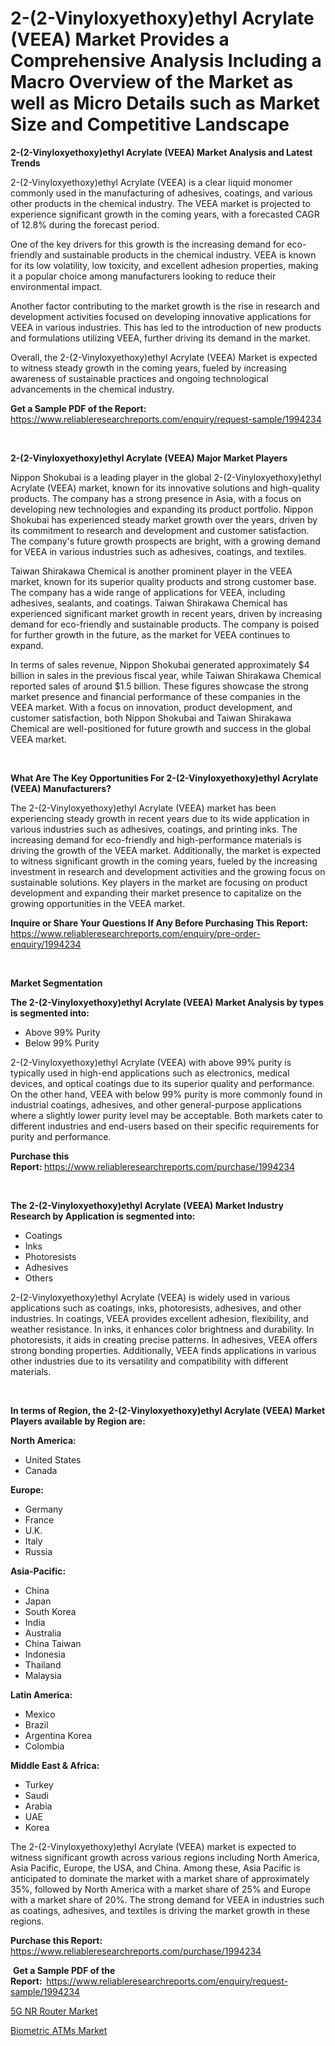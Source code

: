 <p><h1>2-(2-Vinyloxyethoxy)ethyl Acrylate (VEEA) Market Provides a Comprehensive Analysis Including a Macro Overview of the Market as well as Micro Details such as Market Size and Competitive Landscape</h1></p><p><strong>2-(2-Vinyloxyethoxy)ethyl Acrylate (VEEA) Market Analysis and Latest Trends</strong></p>
<p><p>2-(2-Vinyloxyethoxy)ethyl Acrylate (VEEA) is a clear liquid monomer commonly used in the manufacturing of adhesives, coatings, and various other products in the chemical industry. The VEEA market is projected to experience significant growth in the coming years, with a forecasted CAGR of 12.8% during the forecast period.</p><p>One of the key drivers for this growth is the increasing demand for eco-friendly and sustainable products in the chemical industry. VEEA is known for its low volatility, low toxicity, and excellent adhesion properties, making it a popular choice among manufacturers looking to reduce their environmental impact.</p><p>Another factor contributing to the market growth is the rise in research and development activities focused on developing innovative applications for VEEA in various industries. This has led to the introduction of new products and formulations utilizing VEEA, further driving its demand in the market.</p><p>Overall, the 2-(2-Vinyloxyethoxy)ethyl Acrylate (VEEA) Market is expected to witness steady growth in the coming years, fueled by increasing awareness of sustainable practices and ongoing technological advancements in the chemical industry.</p></p>
<p><strong>Get a Sample PDF of the Report:&nbsp;</strong> <a href="https://www.reliableresearchreports.com/enquiry/request-sample/1994234">https://www.reliableresearchreports.com/enquiry/request-sample/1994234</a></p>
<p>&nbsp;</p>
<p><strong>2-(2-Vinyloxyethoxy)ethyl Acrylate (VEEA) Major Market Players</strong></p>
<p><p>Nippon Shokubai is a leading player in the global 2-(2-Vinyloxyethoxy)ethyl Acrylate (VEEA) market, known for its innovative solutions and high-quality products. The company has a strong presence in Asia, with a focus on developing new technologies and expanding its product portfolio. Nippon Shokubai has experienced steady market growth over the years, driven by its commitment to research and development and customer satisfaction. The company's future growth prospects are bright, with a growing demand for VEEA in various industries such as adhesives, coatings, and textiles.</p><p>Taiwan Shirakawa Chemical is another prominent player in the VEEA market, known for its superior quality products and strong customer base. The company has a wide range of applications for VEEA, including adhesives, sealants, and coatings. Taiwan Shirakawa Chemical has experienced significant market growth in recent years, driven by increasing demand for eco-friendly and sustainable products. The company is poised for further growth in the future, as the market for VEEA continues to expand.</p><p>In terms of sales revenue, Nippon Shokubai generated approximately $4 billion in sales in the previous fiscal year, while Taiwan Shirakawa Chemical reported sales of around $1.5 billion. These figures showcase the strong market presence and financial performance of these companies in the VEEA market. With a focus on innovation, product development, and customer satisfaction, both Nippon Shokubai and Taiwan Shirakawa Chemical are well-positioned for future growth and success in the global VEEA market.</p></p>
<p>&nbsp;</p>
<p><strong>What Are The Key Opportunities For 2-(2-Vinyloxyethoxy)ethyl Acrylate (VEEA) Manufacturers?</strong></p>
<p><p>The 2-(2-Vinyloxyethoxy)ethyl Acrylate (VEEA) market has been experiencing steady growth in recent years due to its wide application in various industries such as adhesives, coatings, and printing inks. The increasing demand for eco-friendly and high-performance materials is driving the growth of the VEEA market. Additionally, the market is expected to witness significant growth in the coming years, fueled by the increasing investment in research and development activities and the growing focus on sustainable solutions. Key players in the market are focusing on product development and expanding their market presence to capitalize on the growing opportunities in the VEEA market.</p></p>
<p><strong>Inquire or Share Your Questions If Any Before Purchasing This Report:</strong> <a href="https://www.reliableresearchreports.com/enquiry/pre-order-enquiry/1994234">https://www.reliableresearchreports.com/enquiry/pre-order-enquiry/1994234</a></p>
<p>&nbsp;</p>
<p><strong>Market Segmentation</strong></p>
<p><strong>The 2-(2-Vinyloxyethoxy)ethyl Acrylate (VEEA) Market Analysis by types is segmented into:</strong></p>
<p><ul><li>Above 99% Purity</li><li>Below 99% Purity</li></ul></p>
<p><p>2-(2-Vinyloxyethoxy)ethyl Acrylate (VEEA) with above 99% purity is typically used in high-end applications such as electronics, medical devices, and optical coatings due to its superior quality and performance. On the other hand, VEEA with below 99% purity is more commonly found in industrial coatings, adhesives, and other general-purpose applications where a slightly lower purity level may be acceptable. Both markets cater to different industries and end-users based on their specific requirements for purity and performance.</p></p>
<p><strong>Purchase this Report:&nbsp;</strong><a href="https://www.reliableresearchreports.com/purchase/1994234">https://www.reliableresearchreports.com/purchase/1994234</a></p>
<p>&nbsp;</p>
<p><strong>The 2-(2-Vinyloxyethoxy)ethyl Acrylate (VEEA) Market Industry Research by Application is segmented into:</strong></p>
<p><ul><li>Coatings</li><li>Inks</li><li>Photoresists</li><li>Adhesives</li><li>Others</li></ul></p>
<p><p>2-(2-Vinyloxyethoxy)ethyl Acrylate (VEEA) is widely used in various applications such as coatings, inks, photoresists, adhesives, and other industries. In coatings, VEEA provides excellent adhesion, flexibility, and weather resistance. In inks, it enhances color brightness and durability. In photoresists, it aids in creating precise patterns. In adhesives, VEEA offers strong bonding properties. Additionally, VEEA finds applications in various other industries due to its versatility and compatibility with different materials.</p></p>
<p>&nbsp;</p>
<p><strong>In terms of Region, the 2-(2-Vinyloxyethoxy)ethyl Acrylate (VEEA) Market Players available by Region are:</strong></p>
<p>
    <p> <strong> North America: </strong>
        <ul>
            <li>United States</li>
            <li>Canada</li>
        </ul>
        </p> 
    <p> <strong> Europe: </strong>
        <ul>
            <li>Germany</li>
            <li>France</li>
            <li>U.K.</li>
            <li>Italy</li>
            <li>Russia</li>
        </ul>
        </p> 
    <p> <strong> Asia-Pacific: </strong>
        <ul>
            <li>China</li>
            <li>Japan</li>
            <li>South Korea</li>
            <li>India</li>
            <li>Australia</li>
            <li>China Taiwan</li>
            <li>Indonesia</li>
            <li>Thailand</li>
            <li>Malaysia</li>
        </ul>
        </p> 
    <p> <strong> Latin America: </strong>
        <ul>
            <li>Mexico</li>
            <li>Brazil</li>
            <li>Argentina Korea</li>
            <li>Colombia</li>
        </ul>
        </p> 
    <p> <strong> Middle East & Africa: </strong>
        <ul>
            <li>Turkey</li>
            <li>Saudi</li>
            <li>Arabia</li>
            <li>UAE</li>
            <li>Korea</li>
        </ul>
    </p>
    </p>
<p><p>The 2-(2-Vinyloxyethoxy)ethyl Acrylate (VEEA) market is expected to witness significant growth across various regions including North America, Asia Pacific, Europe, the USA, and China. Among these, Asia Pacific is anticipated to dominate the market with a market share of approximately 35%, followed by North America with a market share of 25% and Europe with a market share of 20%. The strong demand for VEEA in industries such as coatings, adhesives, and textiles is driving the market growth in these regions.</p></p>
<p><strong>Purchase this Report: </strong><a href="https://www.reliableresearchreports.com/purchase/1994234">https://www.reliableresearchreports.com/purchase/1994234</a></p>
<p>&nbsp;<strong>Get a Sample PDF of the Report:&nbsp;&nbsp;</strong><a href="https://www.reliableresearchreports.com/enquiry/request-sample/1994234">https://www.reliableresearchreports.com/enquiry/request-sample/1994234</a></p>
<p><strong></strong></p>
<p><p><a href="https://view.publitas.com/reportprime-1/5g-nr-router-market-research-report-the-key-to-successful-business-strategy-forecasted-for-period-from-2024-2031/">5G NR Router Market</a></p><p><a href="https://pretty-mail-caf.notion.site/Biometric-ATMs-Market-Analysis-Examines-its-Scope-on-Growth-Opportunities-and-Forecasted-Trends-Spa-530e08a44d4743f99a00d6962dc2dde1">Biometric ATMs Market</a></p></p>